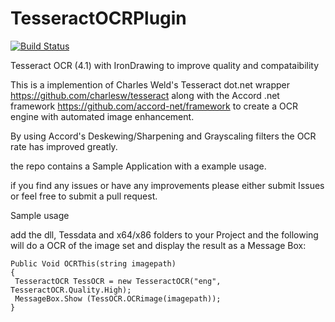 # TesseractOCRPlugin

[![Build Status](https://dev.azure.com/JTGithubBuildPipeline/TesseractPluginMasterBuild/_apis/build/status/JakeTrans.TesseractOCRPlugin?branchName=master)](https://dev.azure.com/JTGithubBuildPipeline/TesseractPluginMasterBuild/_build/latest?definitionId=10&branchName=master)

Tesseract OCR (4.1) with IronDrawing  to improve quality and compataibility


This is a implemention of Charles Weld's Tesseract dot.net wrapper https://github.com/charlesw/tesseract along with the Accord .net framework https://github.com/accord-net/framework  to create a OCR engine with automated image enhancement.  


By using Accord's Deskewing/Sharpening and Grayscaling filters the OCR rate has improved greatly.

the repo contains a Sample Application with a example usage.

if you find any issues or have any improvements please either submit Issues or feel free to submit a pull request.

Sample usage

add the dll, Tessdata and x64/x86 folders to your Project and the following will do a OCR of the image set and display the result as a Message Box:

```
Public Void OCRThis(string imagepath)
{
 TesseractOCR TessOCR = new TesseractOCR("eng", TesseractOCR.Quality.High);
 MessageBox.Show (TessOCR.OCRimage(imagepath));
}
